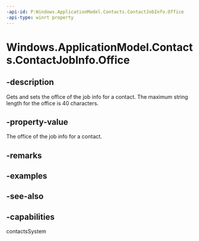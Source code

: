 ```yaml
---
-api-id: P:Windows.ApplicationModel.Contacts.ContactJobInfo.Office
-api-type: winrt property
---
```


<!-- Property syntax
public string Office { get;  set; }
-->

# Windows.ApplicationModel.Contacts.ContactJobInfo.Office

## -description
Gets and sets the office of the job info for a contact. The maximum string length for the office is 40 characters.

## -property-value
The office of the job info for a contact.

## -remarks

## -examples

## -see-also

## -capabilities
contactsSystem
